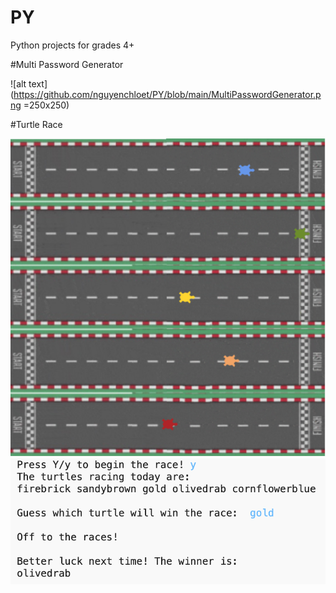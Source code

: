 # PY
Python projects for grades 4+

#Multi Password Generator

![alt text](https://github.com/nguyenchloet/PY/blob/main/MultiPasswordGenerator.png =250x250)

#Turtle Race

![alt text](https://github.com/nguyenchloet/PY/blob/main/TurtleRace.png)
![alt text](https://github.com/nguyenchloet/PY/blob/main/TurtleRaceTerminal.png)

